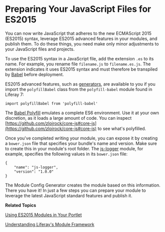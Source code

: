 # Preparing Your JavaScript Files for ES2015 [](id=preparing-your-javascript-files-for-es2015)

You can now write JavaScript that adheres to the new ECMAScript 2015 (ES2015)
syntax, leverage ES2015 advanced features in your modules, and publish them. To
do these things, you need make only minor adjustments to your JavaScript files 
and projects. 

To use the ES2015 syntax in a JavaScript file, add the extension `.es` to its
name. For example, you rename file `filename.js` to `filename.es.js`. The
extension indicates it uses ES2015 syntax and must therefore be transpiled by
[Babel](https://babeljs.io/) before deployment. 

ES2015 advanced features, such as
[generators](https://babeljs.io/docs/learn-es2015/#generators), are available to
you if you import the `polyfillBabel` class from the `polyfill-babel` module
found in Liferay 7: 

    import polyfillBabel from 'polyfill-babel'

The [Babel Polyfill](http://babeljs.io/docs/usage/polyfill/) emulates a complete
ES6 environment. Use it at your own discretion, as it loads a large amount of
code. You can inspect
[https://github.com/zloirock/core-js#core-js](https://github.com/zloirock/core-js#core-js)
to see what's polyfilled. 

Once you've completed writing your module, you can expose it by creating a
`bower.json` file that specifies your bundle's name and version. Make sure to
create this in your module's root folder. The [js-logger]( https://github.com/liferay/liferay-docs/tree/master/develop/tutorials/code/osgi/modules/js-logger)
module, for example, specifies the following values in its `bower.json` file: 

    {
        "name": "js-logger",
        "version": "1.0.0"
    }

The Module Config Generator creates the module based on this information. There 
you have it! In just a few steps you can prepare your module to leverage the 
latest JavaScript standard features and publish it. 

**Related Topics**

[Using ES2015 Modules in Your Portlet](/develop/tutorials/-/knowledge_base/7-0/using-es2015-modules-in-your-portlet)

[Understanding Liferay's Module Framework](/develop/tutorials/-/knowledge_base/7-0/understanding-liferays-module-framework)
